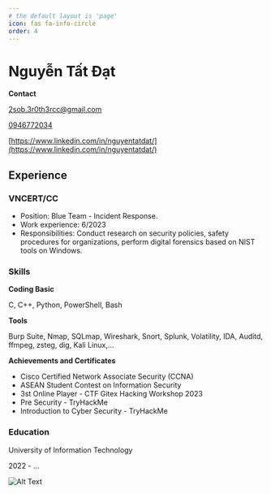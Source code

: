 ```yaml
---
# the default layout is 'page'
icon: fas fa-info-circle
order: 4
---
```


# Nguyễn Tất Đạt

**Contact**

<i class="fa fa-envelope"></i> [2sob.3r0th3rcc@gmail.com](mailto:2sob.3r0th3rcc@gmail.com)

<i class="fa fa-phone"></i> [0946772034](tel:+84946772034)

<i class="fa fa-linkedin"></i> [https://www.linkedin.com/in/nguyentatdat/](https://www.linkedin.com/in/nguyentatdat/)


## Experience

### **VNCERT/CC**
- Position: Blue Team - Incident Response.
- Work experience: 6/2023
- Responsibilities: Conduct research on security policies, safety procedures for organizations, perform digital forensics based on NIST tools on Windows.

### **Skills**

**Coding Basic**

C, C++, Python, PowerShell, Bash

**Tools**

Burp Suite, Nmap, SQLmap, Wireshark, Snort, Splunk, Volatility, IDA, Auditd, ffmpeg, zsteg, dig, Kali Linux,...

**Achievements and Certificates**
- Cisco Certified Network Associate Security (CCNA)
- ASEAN Student Contest on Information Security
- 3st Online Player - CTF Gitex Hacking Workshop 2023
- Pre Security - TryHackMe
- Introduction to Cyber Security - TryHackMe

### **Education**

University of Information Technology

2022 - ... 

<script src="https://tryhackme.com/badge/1551862"></script>



 
![Alt Text](https://media.giphy.com/media/yBvndlpq8aCvS/giphy.gif)



